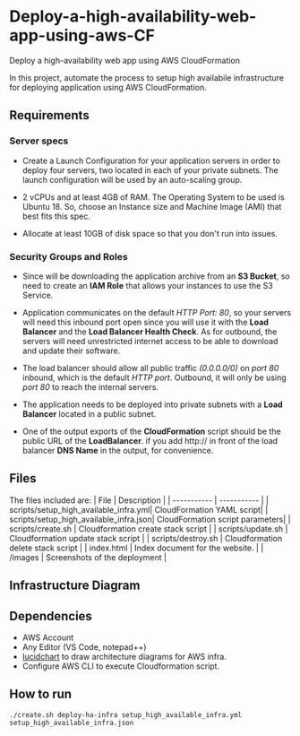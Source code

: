 # Deploy-a-high-availability-web-app-using-aws-CF
Deploy a high-availability web app using AWS CloudFormation

In this project, automate the process to setup high availabile infrastructure for deploying application using AWS CloudFormation.

## Requirements
### Server specs

- Create a Launch Configuration for your application servers in order to deploy four servers, two located in each of your private subnets. The launch configuration will be used by an auto-scaling group.

- 2 vCPUs and at least 4GB of RAM. The Operating System to be used is Ubuntu 18. So, choose an Instance size and Machine Image (AMI) that best fits this spec.

- Allocate at least 10GB of disk space so that you don't run into issues. 

### Security Groups and Roles

- Since will be downloading the application archive from an **S3 Bucket**, so need to create an **IAM Role** that allows your instances to use the S3 Service.

- Application communicates on the default *HTTP Port: 80*, so your servers will need this inbound port open since you will use it with the **Load Balancer** and the **Load Balancer Health Check**. As for outbound, the servers will need unrestricted internet access to be able to download and update their software.

- The load balancer should allow all public traffic *(0.0.0.0/0)* on *port 80* inbound, which is the default *HTTP port*. Outbound, it will only be using *port 80* to reach the internal servers.

- The application needs to be deployed into private subnets with a **Load Balancer** located in a public subnet.

- One of the output exports of the **CloudFormation** script should be the public URL of the **LoadBalancer**. if you add http:// in front of the load balancer **DNS Name** in the output, for convenience.


## Files 
The files included are: 
| File      | Description |
| ----------- | ----------- |
| scripts/setup_high_available_infra.yml| CloudFormation YAML script|
| scripts/setup_high_available_infra.json| CloudFormation script parameters|
| scripts/create.sh            | Cloudformation create stack script       |
| scripts/update.sh            | Cloudformation update stack script       |
| scripts/destroy.sh           | Cloudformation delete stack script       |
| index.html      | Index document for the website.      |
| /images            | Screenshots of the deployment        |

## Infrastructure Diagram

## Dependencies
- AWS Account
- Any Editor (VS Code, notepad++)
- [lucidchart](www.lucidchart.com) to draw architecture diagrams for AWS infra.
- Configure AWS CLI to execute Cloudformation script.

## How to run 
```
./create.sh deploy-ha-infra setup_high_available_infra.yml setup_high_available_infra.json
```

